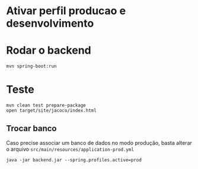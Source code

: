# Ativar perfil producao e desenvolvimento

# Rodar o backend

```
mvn spring-boot:run
```

# Teste

```
mvn clean test prepare-package
open target/site/jacoco/index.html
```

## Trocar banco

Caso precise associar um banco de dados no modo produção, basta alterar o arquivo `src/main/resources/application-prod.yml`

```
java -jar backend.jar --spring.profiles.active=prod
```

